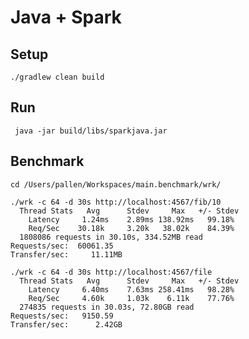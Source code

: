# Java + Spark

## Setup
    ./gradlew clean build

## Run
     java -jar build/libs/sparkjava.jar
     
## Benchmark
    cd /Users/pallen/Workspaces/main.benchmark/wrk/

    ./wrk -c 64 -d 30s http://localhost:4567/fib/10
      Thread Stats   Avg      Stdev     Max   +/- Stdev
        Latency     1.24ms    2.89ms 138.92ms   99.18%
        Req/Sec    30.18k     3.20k   38.02k    84.39%
      1808086 requests in 30.10s, 334.52MB read
    Requests/sec:  60061.35
    Transfer/sec:     11.11MB
    
    ./wrk -c 64 -d 30s http://localhost:4567/file
      Thread Stats   Avg      Stdev     Max   +/- Stdev
        Latency     6.40ms    7.63ms 258.41ms   98.28%
        Req/Sec     4.60k     1.03k    6.11k    77.76%
      274835 requests in 30.03s, 72.80GB read
    Requests/sec:   9150.59
    Transfer/sec:      2.42GB

